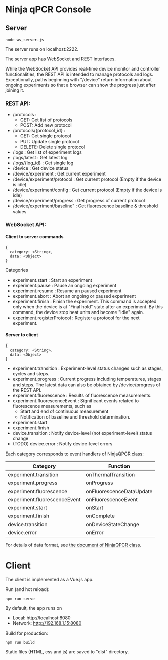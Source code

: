 # Ninja qPCR Console

## Server

```
node ws_server.js
```

The server runs on localhost:2222.

The server app has WebSocket and REST interfaces. 

While the WebSocket API provides real-time device monitor and controller functionalities, the REST API is intended to manage protocols and logs. 
Exceptionally, paths beginning with "/device" return information about ongoing experiments so that a browser can show the progress just after joining it.

### REST API:


* /protocols : 
  * GET: Get list of protocols
  * POST: Add new protocol
* /protocols/{protocol_id} : 
  * GET: Get single protocol
  * PUT: Update single protocol
  * DELETE: Delete single protocol
* /logs : Get list of experiment logs
* /logs/latest : Get latest log
* /logs/{log_id} : Get single log
* /device : Get device status
* /device/experiment : Get current experiment
* /device/experiment/protocol : Get current protocol (Empty if the device is idle)
* /device/experiment/config : Get current protocol (Empty if the device is idle)
* /device/experiment/progress : Get progress of current protocol
* /device/experiment/baseline" : Get fluorescence baseline & threshold values

### WebSocket API:

#### Client to server commands
```
{
  category: <String>,
  data: <Object>
}
```

Categories

* experiment.start :  Start an experiment
* experiment.pause : Pause an ongoing experiment
* experiment.resume : Resume an paused experiment
* experiment.abort : Abort an ongoing or paused experiment
* experiment.finish : Finish the experiment. This command is accepted only when the device is at "Final hold" state after an experiment. By this command, the device stop heat units and become "Idle" again.
* experiment.registerProtocol : Register a protocol for the next experiment.

#### Server to client

```
{
  category: <String>,
  data: <Object>
}
```
* experiment.transition : Experiment-level status changes such as stages, cycles and steps.
* experiment.progress : Current progress including temperatures, stages and steps. The latest data can also be obtained by /device/progress of the REST API.
* experiment.fluorescence : Results of fluorescence measurements.
* experiment.fluorescenceEvent : Significant events related to fluorescence measurements, such as 
  * Start and end of continuous measurement
  * Notification of baseline and threshold determination.
* experiment.start
* experiment.finish
* device.transition : Notify device-level (not experiment-level) status change
* (TODO) device.error : Notify device-level errors

Each category corresponds to event handlers of NinjaQPCR class:

| Category | Function |
| ---- | --- |
| experiment.transition | onThermalTransition |
| experiment.progress | onProgress |
| experiment.fluorescence | onFluorescenceDataUpdate |
| experiment.fluorescenceEvent | onFluorescenceEvent |
| experiment.start | onStart |
| experiment.finish | onComplete |
| device.transition | onDeviceStateChange |
| device.error | onError |

For details of data format, see [the document of NinjaQPCR class](../qpcr/API_ninjaqpcr.md).


# Client

The client is implemented as a Vue.js app.

Run (and hot reload):
```
npm run serve
```
By default, the app runs on
- Local:   http://localhost:8080 
- Network: http://192.168.1.15:8080

Build for production:
```
npm run build
```

Static files (HTML, css and js) are saved to "dist" directory.
